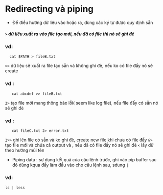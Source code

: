 # Redirecting và piping
 + Để điều hướng dữ liêu vào hoặc ra, dùng các ký tự được quy định sẵn
 ##### ```>```  dữ liêu xuất ra vào file tạo mới, nếu đã có file thì nó sẽ ghi đè
### vd: 
 ```
   cat $PATH > fileB.txt
  ```
 `>>` dữ liệu sẽ xuất ra file tạo sẵn và không ghi đè, nếu ko có file đấy nó sẽ create
### vd :
```
   cat abcdef >> fileB.txt
```
  `2>` tạo file mới mang thông báo lỗi( seem like log file), nếu file đấy có sẵn nó sẽ ghi đè
### vd : 
```
   cat fileC.txt 2> error.txt
```
  `2>>` ghi lên file có sẵn và ko ghi đè, create new file khi chưa có file đấy
  `&>` tạo file mới và chứa cả output và , nếu đã có file đấy nó sẽ ghi đè
   `<` lấy dữ theo hướng mũi tên 
 + Piping data : sự dụng kết quả của câu lệnh trước, ghi vào pip buffer sau đó dùng kqua đấy làm đầu vào cho câu lệnh sau, sdung `|`
### vd: 
```ls | less```
